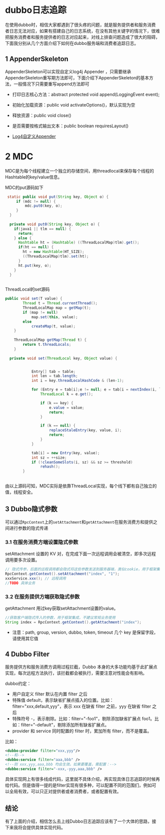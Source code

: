 # dubbo日志追踪
在使用dubbo时，相信大家都遇到了很头疼的问题，就是服务提供者和服务消费者日志无法对应，如果有搭建自己的日志系统，在没有其他关键字的情况下，很难把服务消费者和服务提供者的日志对应起来，对线上排查问题造成了很大的阻碍，下面我分别从几个方面介绍下如何在dubbo服务端和消费者追踪日志。


## 1 AppenderSkeleton
AppenderSkeleton可以实现自定义log4j Appender ，只需要继承AppenderSkeleton重写期方法即可，下面介绍下AppenderSkeleton的基本方法，一般情况下只需要重写append方法即可

- 打印日志核心方法：abstract protected void append(LoggingEvent event); 
- 初始化加载资源：public void activateOptions()，默认实现为空
- 释放资源：public void close() 
- 是否需要按格式输出文本：public boolean requiresLayout() 

- [Log4自定义Appender](https://www.cnblogs.com/grh946/p/5977046.html)

# 2 MDC
MDC是为每个线程建立一个独立的存储空间，用threadlocal来保存每个线程的Hashtable的key/value信息。

MDC的put源码如下
``` java
 static public void put(String key, Object o) {
     if (mdc != null) {
         mdc.put0(key, o);
     }
  }
  
  private void put0(String key, Object o) {
    if(java1 || tlm == null) {
      return;
    } else {
      Hashtable ht = (Hashtable) ((ThreadLocalMap)tlm).get();
      if(ht == null) {
        ht = new Hashtable(HT_SIZE);
        ((ThreadLocalMap)tlm).set(ht);
      }    
      ht.put(key, o);
    }
  }
  
```

ThreadLocal的set源码
``` java
public void set(T value) {
        Thread t = Thread.currentThread();
        ThreadLocalMap map = getMap(t);
        if (map != null)
            map.set(this, value);
        else
            createMap(t, value);
    }
    
    ThreadLocalMap getMap(Thread t) {
        return t.threadLocals;
    }
    
  private void set(ThreadLocal key, Object value) {


            Entry[] tab = table;
            int len = tab.length;
            int i = key.threadLocalHashCode & (len-1);

            for (Entry e = tab[i];e != null; e = tab[i = nextIndex(i, len)]) {
                ThreadLocal k = e.get();

                if (k == key) {
                    e.value = value;
                    return;
                }

                if (k == null) {
                    replaceStaleEntry(key, value, i);
                    return;
                }
            }

            tab[i] = new Entry(key, value);
            int sz = ++size;
            if (!cleanSomeSlots(i, sz) && sz >= threshold)
                rehash();
        }
        
```

由以上源码可知，MDC实际是依靠ThreadLocal实现，每个线下都有自己独立的值，线程安全。

## 3 Dubbo隐式参数
可以通过`RpcContext`上的`setAttachment`和`getAttachment`在服务消费方和提供之间进行参数的隐式传递

### 3.1 在服务消费方端设置隐式参数

setAttachment 设置的 KV 对，在完成下面一次远程调⽤会被清空，即多次远程调用要多次设置。

``` java
// 隐式传参，后面的远程调用都会隐式将这些参数发送到服务器端，类似cookie，用于框架集成，不建议常规业务使用
RpcContext.getContext().setAttachment("index", "1"); 
xxxService.xxx(); // 远程调用
//TODO 具体业务
```

### 3.2 在服务提供方端获取隐式参数
getAttachment 用过key获取setAttachment设置的value。

``` java
//获取客户端隐式传入的参数，用于框架集成，不建议常规业务使用
String index = RpcContext.getContext().getAttachment("index");
```

- 注意：path, group, version, dubbo, token, timeout 几个 key 是保留字段，请使用其它值

## 4 Dubbo Filter
服务提供方和服务消费方调用过程拦截，Dubbo 本身的大多功能均基于此扩展点实现，每次远程方法执行，该拦截都会被执行，需要注意对性能会有影响。

dubbo约定：
- 用户自定义 filter 默认在内置 filter 之后
- 特殊值 default，表示缺省扩展点插入的位置。比如：filter="xxx,default,yyy"，表示 xxx 在缺省 filter 之前，yyy 在缺省 filter 之后
- 特殊符号 -，表示剔除。比如：filter="-foo1"，剔除添加缺省扩展点 foo1。比如：filter="-default"，剔除添加所有缺省扩展点。
- provider 和 service 同时配置的 filter 时，累加所有 filter，而不是覆盖。

比如：
``` xml
<dubbo:provider filter="xxx,yyy"/> 
<!--和-->
<dubbo:service filter="aaa,bbb" />
<!--则 xxx,yyy,aaa,bbb 均会生效。如果要覆盖，需配置：-->
<dubbo:service filter="-xxx,-yyy,aaa,bbb" />
```

具体实现网上有很多线成代码，这里就不具体介绍，再实现具体日志追踪的时候再给代码。但是值得一提的是filter实现有很多种，可以配置不同的范围们，例如可以全局有效，可以只正对提供者或者消费者，或者配置有效。


## 结论
有了上面的介绍，相信怎么去上线Dubbo日志追踪应该有了一个大体的思路，接下来我将会提供具体实现代码。

